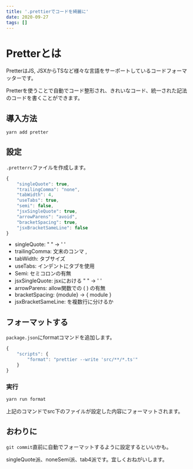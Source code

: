 ```yaml
---
title: '.prettierでコードを綺麗に'
date: 2020-09-27
tags: []
---
```


# Pretterとは　

PretterはJS, JSXからTSなど様々な言語をサーポートしているコードフォーマッターです。

Pretterを使うことで自動でコード整形され、きれいなコード、統一された記法のコードを書くことができます。



## 導入方法

```bash
yarn add pretter
```



## 設定

`.pretterrc`ファイルを作成します。

```js
{
	"singleQuote": true,
	"trailingComma": "none",
	"tabWidth": 4,
	"useTabs": true,
	"semi": false,
	"jsxSingleQuote": true,
	"arrowParens": "avoid",
	"bracketSpacing": true,
	"jsxBracketSameLine": false
}
```

- singleQuote: " " → ' '
- trailingComma: 文末のコンマ ,
- tabWidth: タブサイズ
- useTabs: インデントにタブを使用
- Semi: セミコロンの有無
- jsxSingleQuote: jsxにおける " " → ' '
- arrowParens: allow関数での ( ) の有無
- bracketSpacing: {module} → { module }
- jsxBracketSameLine: <jsx>を複数行に分けるか

## フォーマットする

`package.json`にformatコマンドを追加します。

```javascript
{
    "scripts": {
        "format": "prettier --write 'src/**/*.ts'"
    }
}
```

### 実行

```bash
yarn run format
```

上記のコマンドでsrc下のファイルが設定した内容にフォーマットされます。



## おわりに

`git commit`直前に自動でフォーマットするように設定するといいかも。

singleQuote派、noneSemi派、tab4派です。宜しくおねがいします。